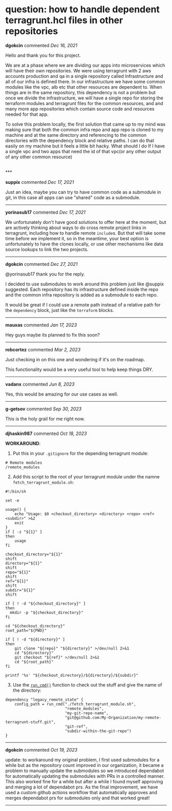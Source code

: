 # question: how to handle dependent terragrunt.hcl files in other repositories

**dgokcin** commented *Dec 16, 2021*

Hello and thank you for this project.

We are at a phase where we are dividing our apps into microservices which will have their own repositories. We were using terragrunt with 2 aws accounts production and qa in a single repository called Infrastructure and all of our infra is defined there. In our infrastructure we have some common modules like the vpc, alb etc that other resources are dependent to. When things are in the same repository, this dependency is not a problem but once we divide the infrastructure, we will have a single repo for storing the terraform modules and terragrunt files for the common resources, and and many more app repositories which contain source code and resources needed for that app.

To solve this problem locally, the first solution that came up to my mind was making sure that both the common infra repo and app repo is cloned to my machine and at the same directory and referencing to the common directories with the dependency block and relative paths. I can do that easily on my machine but it feels a little bit hacky. What should I do If I have a single vpc and two apps that need the id of that vpc(or any other output of any other common resource)


<br />
***


**suppix** commented *Dec 17, 2021*

Just an idea, maybe you can try to have common code as a submodule in git, in this case all apps can use "shared" code as a submodule. 
***

**yorinasub17** commented *Dec 17, 2021*

We unfortunately don't have good solutions to offer here at the moment, but are actively thinking about ways to do cross remote project links in terragrunt, including how to handle remote `include`s. But that will take some time before we implement it, so in the meantime, your best option is unfortunately to have the clones locally, or use other mechanisms like data source lookups to link the two projects.
***

**dgokcin** commented *Dec 27, 2021*

@yorinasub17 thank you for the reply.

I decided to use submodules to work around this problem just like @suppix suggested. Each repository has its infrastructure defined inside the repo and the common infra repository is added as a submodule to each repo. 

It would be great if I could use a remote path instead of a relative path for the `dependency` block, just like the `terraform` blocks.
***

**mauxas** commented *Jan 17, 2023*

Hey guys maybe its planned to fix this soon?
***

**robcortez** commented *Mar 2, 2023*

Just checking in on this one and wondering if it's on the roadmap.

This functionality would be a very useful tool to help keep things DRY. 
***

**vadanx** commented *Jun 8, 2023*

Yes, this would be amazing for our use cases as well.
***

**g-getsov** commented *Sep 30, 2023*

This is the holy grail for me right now.
***

**djhaskin987** commented *Oct 18, 2023*

**WORKAROUND**:

1. Put this in your `.gitignore` for the depending terragrunt module:
```
# Remote modules
/remote_modules
```

2. Add this script to the root of your terragrunt module under the namne `fetch_terragrunt_module.sh`:
```
#!/bin/sh

set -e

usage() {
    echo "Usage: $0 <checkout_directory> <directory> <repo> <ref> <subdir>" >&2
    exit
}
if [ -z "${1}" ]
then
    usage
fi

checkout_directory="${1}"
shift
directory="${1}"
shift
repo="${1}"
shift
ref="${1}"
shift
subdir="${1}"
shift

if [ ! -d "${checkout_directory}" ]
then
  mkdir -p "${checkout_directory}"
fi

cd "${checkout_directory}"
root_path="${PWD}"

if [ ! -d "${directory}" ]
then
    git clone "${repo}" "${directory}" >/dev/null 2>&1
    cd "${directory}"
    git checkout "${ref}" >/dev/null 2>&1
    cd "${root_path}"
fi

printf '%s' "${checkout_directory}/${directory}/${subdir}"
```

3. Use the [`run_cmd()`](https://terragrunt.gruntwork.io/docs/reference/built-in-functions/#run_cmd) function to check out the stuff and give the name of the directory:
```
dependency "legacy_remote_state" {
    config_path = run_cmd("./fetch_terragrunt_module.sh",
                          "remote_modules",
                          "my-git-repo-name",
                          "git@github.com:My-Organization/my-remote-terragrunt-stuff.git",
                          "git-ref",
                          "subdir-within-the-git-repo")
}
```
***

**dgokcin** commented *Oct 19, 2023*

update: to workaround my original problem, I first used submodules for a while but as the repository count improved in our organization, it became a problem to manually update the submodules so we introduced dependabot for automatically updating the submodules with PRs in a controlled manner. This also worked fine for a while but after a while I found myself approving and merging a lot of dependabot prs. As the final improvement, we have used a custom github actions workflow that automatically approves and merges dependabot prs for submodules only and that worked great!
***


